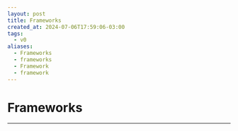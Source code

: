 ```yaml
---
layout: post
title: Frameworks
created_at: 2024-07-06T17:59:06-03:00
tags:
  - v0
aliases:
  - Frameworks
  - frameworks
  - Framework
  - framework
---
```

# Frameworks
----
